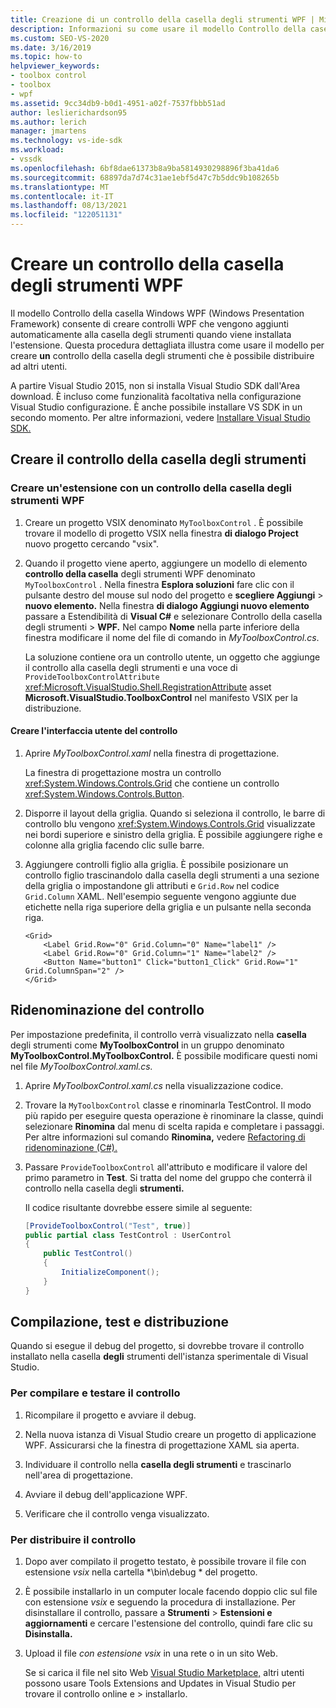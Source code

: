 ```yaml
---
title: Creazione di un controllo della casella degli strumenti WPF | Microsoft Docs
description: Informazioni su come usare il modello Controllo della casella degli strumenti WPF per creare un controllo della casella degli strumenti che è possibile distribuire ad altri utenti.
ms.custom: SEO-VS-2020
ms.date: 3/16/2019
ms.topic: how-to
helpviewer_keywords:
- toolbox control
- toolbox
- wpf
ms.assetid: 9cc34db9-b0d1-4951-a02f-7537fbbb51ad
author: leslierichardson95
ms.author: lerich
manager: jmartens
ms.technology: vs-ide-sdk
ms.workload:
- vssdk
ms.openlocfilehash: 6bf8dae61373b8a9ba5814930298896f3ba41da6
ms.sourcegitcommit: 68897da7d74c31ae1ebf5d47c7b5ddc9b108265b
ms.translationtype: MT
ms.contentlocale: it-IT
ms.lasthandoff: 08/13/2021
ms.locfileid: "122051131"
---
```

# <a name="create-a-wpf-toolbox-control"></a>Creare un controllo della casella degli strumenti WPF

Il modello Controllo della casella Windows WPF (Windows Presentation Framework) consente  di creare controlli WPF che vengono aggiunti automaticamente alla casella degli strumenti quando viene installata l'estensione. Questa procedura dettagliata illustra come usare il modello per creare **un** controllo della casella degli strumenti che è possibile distribuire ad altri utenti.

A partire Visual Studio 2015, non si installa Visual Studio SDK dall'Area download. È incluso come funzionalità facoltativa nella configurazione Visual Studio configurazione. È anche possibile installare VS SDK in un secondo momento. Per altre informazioni, vedere [Installare Visual Studio SDK.](../extensibility/installing-the-visual-studio-sdk.md)

## <a name="create-the-toolbox-control"></a>Creare il controllo della casella degli strumenti

### <a name="create-an-extension-with-a-wpf-toolbox-control"></a>Creare un'estensione con un controllo della casella degli strumenti WPF

1. Creare un progetto VSIX denominato `MyToolboxControl` . È possibile trovare il modello di progetto VSIX nella finestra **di dialogo Project** nuovo progetto cercando "vsix".

2. Quando il progetto viene aperto, aggiungere un modello di elemento **controllo della casella** degli strumenti WPF denominato `MyToolboxControl` . Nella finestra **Esplora soluzioni** fare clic con il pulsante destro del mouse sul nodo del progetto e **scegliere Aggiungi**  >  **nuovo elemento.** Nella finestra **di dialogo Aggiungi nuovo elemento** passare a Estendibilità di **Visual C#** e selezionare Controllo della casella degli strumenti  >   **WPF.** Nel campo **Nome** nella parte inferiore della finestra modificare il nome del file di comando in *MyToolboxControl.cs*.

    La soluzione contiene ora un controllo utente, un oggetto che aggiunge il controllo alla casella degli strumenti e una voce di `ProvideToolboxControlAttribute` <xref:Microsoft.VisualStudio.Shell.RegistrationAttribute> asset **Microsoft.VisualStudio.ToolboxControl** nel manifesto VSIX per la distribuzione.

#### <a name="to-create-the-control-ui"></a>Creare l'interfaccia utente del controllo

1. Aprire *MyToolboxControl.xaml* nella finestra di progettazione.

    La finestra di progettazione mostra un controllo <xref:System.Windows.Controls.Grid> che contiene un controllo <xref:System.Windows.Controls.Button>.

2. Disporre il layout della griglia. Quando si seleziona il controllo, le barre di controllo blu vengono <xref:System.Windows.Controls.Grid> visualizzate nei bordi superiore e sinistro della griglia. È possibile aggiungere righe e colonne alla griglia facendo clic sulle barre.

3. Aggiungere controlli figlio alla griglia. È possibile posizionare un controllo figlio  trascinandolo dalla casella degli strumenti a una sezione della griglia o impostandone gli attributi e `Grid.Row` nel codice `Grid.Column` XAML. Nell'esempio seguente vengono aggiunte due etichette nella riga superiore della griglia e un pulsante nella seconda riga.

    ```xaml
    <Grid>
        <Label Grid.Row="0" Grid.Column="0" Name="label1" />
        <Label Grid.Row="0" Grid.Column="1" Name="label2" />
        <Button Name="button1" Click="button1_Click" Grid.Row="1" Grid.ColumnSpan="2" />
    </Grid>
    ```

## <a name="renaming-the-control"></a>Ridenominazione del controllo

 Per impostazione predefinita, il controllo verrà visualizzato nella **casella** degli strumenti come **MyToolboxControl** in un gruppo denominato **MyToolboxControl.MyToolboxControl.** È possibile modificare questi nomi nel file *MyToolboxControl.xaml.cs.*

1. Aprire *MyToolboxControl.xaml.cs* nella visualizzazione codice.

2. Trovare la `MyToolboxControl` classe e rinominarla TestControl. Il modo più rapido per eseguire questa operazione è rinominare la classe, quindi selezionare **Rinomina** dal menu di scelta rapida e completare i passaggi. Per altre informazioni sul comando **Rinomina,** vedere [Refactoring di ridenominazione (C#).](../ide/reference/rename.md)

3. Passare `ProvideToolboxControl` all'attributo e modificare il valore del primo parametro in **Test**. Si tratta del nome del gruppo che conterrà il controllo nella casella degli **strumenti.**

    Il codice risultante dovrebbe essere simile al seguente:

    ```csharp
    [ProvideToolboxControl("Test", true)]
    public partial class TestControl : UserControl
    {
        public TestControl()
        {
            InitializeComponent();
        }
    }
    ```

## <a name="build-test-and-deployment"></a>Compilazione, test e distribuzione

 Quando si esegue il debug del progetto, si dovrebbe trovare il controllo installato nella casella **degli** strumenti dell'istanza sperimentale di Visual Studio.

### <a name="to-build-and-test-the-control"></a>Per compilare e testare il controllo

1. Ricompilare il progetto e avviare il debug.

2. Nella nuova istanza di Visual Studio creare un progetto di applicazione WPF. Assicurarsi che la finestra di progettazione XAML sia aperta.

3. Individuare il controllo nella **casella degli strumenti** e trascinarlo nell'area di progettazione.

4. Avviare il debug dell'applicazione WPF.

5. Verificare che il controllo venga visualizzato.

### <a name="to-deploy-the-control"></a>Per distribuire il controllo

1. Dopo aver compilato il progetto testato, è possibile trovare il file con estensione *vsix* nella cartella *\bin\debug \* del progetto.

2. È possibile installarlo in un computer locale facendo doppio clic sul file con estensione *vsix* e seguendo la procedura di installazione. Per disinstallare il controllo, passare a **Strumenti**  >  **Estensioni e aggiornamenti** e cercare l'estensione del controllo, quindi fare clic su **Disinstalla.**

3. Upload il file *con estensione vsix* in una rete o in un sito Web.

    Se si carica il file nel sito Web [Visual Studio Marketplace,](https://marketplace.visualstudio.com/) altri utenti possono usare Tools Extensions and Updates in Visual Studio per trovare il controllo online e   >   installarlo.
